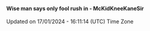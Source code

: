 #### Wise man says only fool rush in - McKidKneeKaneSir
Updated on 17/01/2024 - 16:11:14 (UTC) Time Zone
